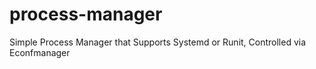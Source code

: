 # process-manager
Simple Process Manager that Supports Systemd or Runit, Controlled via Econfmanager
